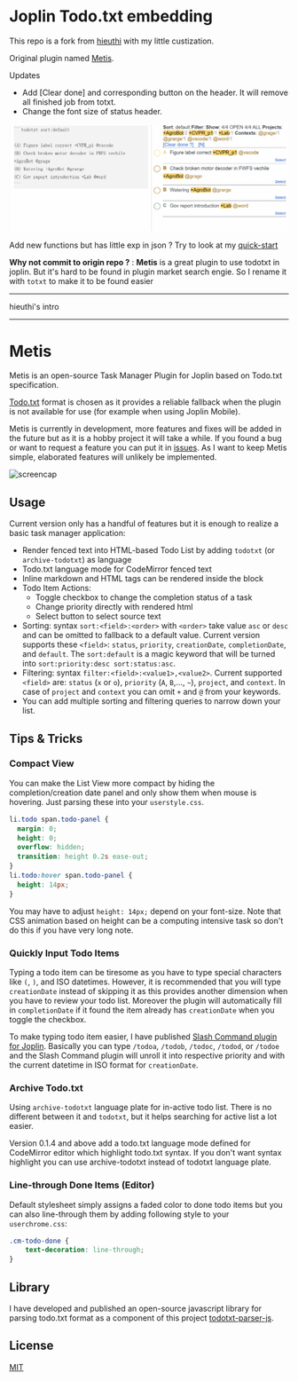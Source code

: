 # Joplin Todo.txt embedding

This repo is a fork from [hieuthi](https://github.com/hieuthi/joplin-plugin-metis) with my little custization.

Original plugin named [Metis](https://github.com/hieuthi/joplin-plugin-metis). 

Updates

- Add [Clear done] and corresponding button on the header. It will remove all finished job from totxt.
- Change the font size of status header.

![screencap](https://raw.githubusercontent.com/JChrysanthemum/joplin-plugin-todotxt-embed/main/docs/clear.gif)

Add new functions but has little exp in json ? Try to look at my [quick-start](quickstart.md)

**Why not commit to origin repo ?** : **Metis** is a great plugin to use todotxt in joplin. But it's hard to be found in plugin market search engie. So I rename it with `totxt` to make it to be found easier 

_____
hieuthi's intro
_____
# Metis

Metis is an open-source Task Manager Plugin for Joplin based on Todo.txt specification.

[Todo.txt](http://todotxt.org/) format is chosen as it provides a reliable fallback when the plugin is not available for use (for example when using Joplin Mobile).

Metis is currently in development, more features and fixes will be added in the future but as it is a hobby project it will take a while.
If you found a bug or want to request a feature you can put it in [issues](https://github.com/hieuthi/joplin-plugin-metis/issues). As I want to keep Metis simple, elaborated features will unlikely be implemented.

![screencap](https://raw.githubusercontent.com/hieuthi/joplin-plugin-metis/main/docs/metis-v0.1.1-screencap.gif)

## Usage
Current version only has a handful of features but it is enough to realize a basic task manager application:
- Render fenced text into HTML-based Todo List by adding `todotxt` (or `archive-todotxt`) as language
- Todo.txt language mode for CodeMirror fenced text
- Inline markdown and HTML tags can be rendered inside the block
- Todo Item Actions:
  - Toggle checkbox to change the completion status of a task
  - Change priority directly with rendered html
  - Select button to select source text
- Sorting: syntax `sort:<field>:<order>` with `<order>` take value `asc` or `desc` and can be omitted to fallback to a default value. Current version supports these `<field>`: `status`, `priority`, `creationDate`, `completionDate`, and `default`. The `sort:default` is a magic keyword that will be turned into `sort:priority:desc sort:status:asc`.
- Filtering: syntax `filter:<field>:<value1>,<value2>`. Current supported `<field>` are: `status` (`x` or `o`), `priority` (`A`, `B`,..., `~`), `project`, and `context`. In case of `project` and `context` you can omit `+` and `@` from your keywords.
- You can add multiple sorting and filtering queries to narrow down your list.

## Tips & Tricks

### Compact View
You can make the List View more compact by hiding the completion/creation date panel and only show them when mouse is hovering. Just parsing these into your `userstyle.css`. 
```css
li.todo span.todo-panel {
  margin: 0;
  height: 0;
  overflow: hidden;
  transition: height 0.2s ease-out;
}
li.todo:hover span.todo-panel {
  height: 14px;
}
```
You may have to adjust `height: 14px;` depend on your font-size. Note that CSS animation based on height can be a computing intensive task so don't do this if you have very long note.

### Quickly Input Todo Items
Typing a todo item can be tiresome as you have to type special characters like `(`, `)`, and ISO datetimes. However, it is recommended that you will type `creationDate` instead of skipping it as this provides another dimension when you have to review your todo list. Moreover the plugin will automatically fill in `completionDate` if it found the item already has `creationDate` when you toggle the checkbox.

To make typing todo item easier, I have published [Slash Command plugin for Joplin](https://github.com/hieuthi/joplin-plugin-slash-commands). Basically you can type `/todoa`, `/todob`, `/todoc`, `/todod`, or `/todoe` and the Slash Command plugin will unroll it into respective priority and with the current datetime in ISO format for `creationDate`.

### Archive Todo.txt
Using `archive-todotxt` language plate for in-active todo list. There is no different between it and `todotxt`, but it helps searching for active list a lot easier.

Version 0.1.4 and above add a todo.txt language  mode defined for CodeMirror editor which highlight todo.txt syntax. If you don't want syntax highlight you can use archive-todotxt instead of todotxt language plate.

### Line-through Done Items (Editor)
Default stylesheet simply assigns a faded color to done todo items but you can also line-through them by adding following style to your `userchrome.css`:
```css
.cm-todo-done {
    text-decoration: line-through;
}
```

## Library
I have developed and published an open-source javascript library for parsing todo.txt format as a component of this project [todotxt-parser-js](https://github.com/hieuthi/todotxt-parser-js).

## License
[MIT](https://raw.githubusercontent.com/hieuthi/joplin-plugin-metis/main/LICENSE)


